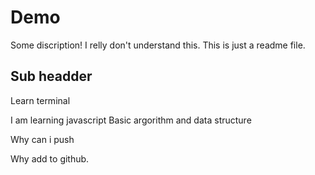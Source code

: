 # Demo

Some discription!
I relly don't understand this.
This is just a readme file.

## Sub headder
Learn terminal

I am learning javascript Basic argorithm and data structure

Why can i push

Why add to github.
